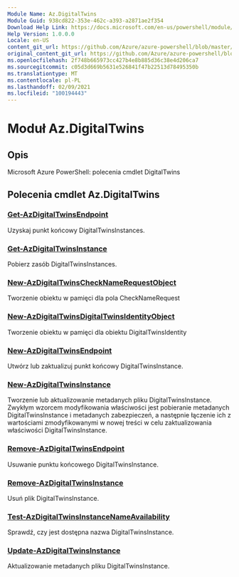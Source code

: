 ```yaml
---
Module Name: Az.DigitalTwins
Module Guid: 938cd822-353e-462c-a393-a2871ae2f354
Download Help Link: https://docs.microsoft.com/en-us/powershell/module/az.digitaltwins
Help Version: 1.0.0.0
Locale: en-US
content_git_url: https://github.com/Azure/azure-powershell/blob/master/src/DigitalTwins/help/Az.DigitalTwins.md
original_content_git_url: https://github.com/Azure/azure-powershell/blob/master/src/DigitalTwins/help/Az.DigitalTwins.md
ms.openlocfilehash: 2f748b665973cc427b4e8b885d36c38e4d206ca7
ms.sourcegitcommit: c05d3d669b5631e526841f47b22513d78495350b
ms.translationtype: MT
ms.contentlocale: pl-PL
ms.lasthandoff: 02/09/2021
ms.locfileid: "100194443"
---
```

# Moduł Az.DigitalTwins
## Opis
Microsoft Azure PowerShell: polecenia cmdlet DigitalTwins

## Polecenia cmdlet Az.DigitalTwins
### [Get-AzDigitalTwinsEndpoint](Get-AzDigitalTwinsEndpoint.md)
Uzyskaj punkt końcowy DigitalTwinsInstances.

### [Get-AzDigitalTwinsInstance](Get-AzDigitalTwinsInstance.md)
Pobierz zasób DigitalTwinsInstances.

### [New-AzDigitalTwinsCheckNameRequestObject](New-AzDigitalTwinsCheckNameRequestObject.md)
Tworzenie obiektu w pamięci dla pola CheckNameRequest

### [New-AzDigitalTwinsDigitalTwinsIdentityObject](New-AzDigitalTwinsDigitalTwinsIdentityObject.md)
Tworzenie obiektu w pamięci dla obiektu DigitalTwinsIdentity

### [New-AzDigitalTwinsEndpoint](New-AzDigitalTwinsEndpoint.md)
Utwórz lub zaktualizuj punkt końcowy DigitalTwinsInstance.

### [New-AzDigitalTwinsInstance](New-AzDigitalTwinsInstance.md)
Tworzenie lub aktualizowanie metadanych pliku DigitalTwinsInstance.
Zwykłym wzorcem modyfikowania właściwości jest pobieranie metadanych DigitalTwinsInstance i metadanych zabezpieczeń, a następnie łączenie ich z wartościami zmodyfikowanymi w nowej treści w celu zaktualizowania właściwości DigitalTwinsInstance.

### [Remove-AzDigitalTwinsEndpoint](Remove-AzDigitalTwinsEndpoint.md)
Usuwanie punktu końcowego DigitalTwinsInstance.

### [Remove-AzDigitalTwinsInstance](Remove-AzDigitalTwinsInstance.md)
Usuń plik DigitalTwinsInstance.

### [Test-AzDigitalTwinsInstanceNameAvailability](Test-AzDigitalTwinsInstanceNameAvailability.md)
Sprawdź, czy jest dostępna nazwa DigitalTwinsInstance.

### [Update-AzDigitalTwinsInstance](Update-AzDigitalTwinsInstance.md)
Aktualizowanie metadanych pliku DigitalTwinsInstance.


